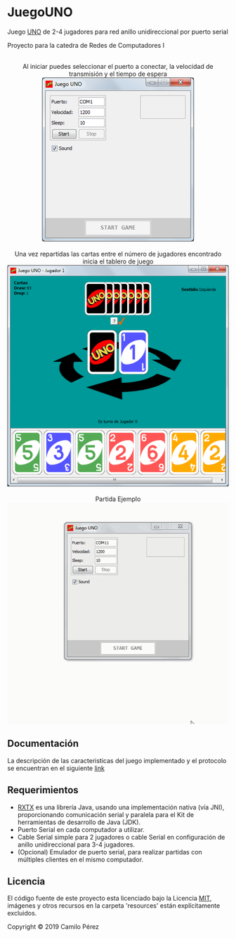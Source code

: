 JuegoUNO
========
Juego [UNO](https://es.wikipedia.org/wiki/Uno_(juego)) de 2-4 jugadores para red anillo unidireccional por puerto serial

Proyecto para la catedra de Redes de Computadores I

<p align="center">
  <br>Al iniciar puedes seleccionar el puerto a conectar, la velocidad de transmisión y el tiempo de espera
  <br><img src=docs/Inicio.png />
  <br><br>Una vez repartidas las cartas entre el número de jugadores encontrado inicia el tablero de juego
  <br><img src=docs/Tablero.png />
  <br><br>Partida Ejemplo
  <br><img src=docs/Game.gif />
</p>

## Documentación
La descripción de las caracteristicas del juego implementado y el protocolo se encuentran en el siguiente [link](docs/Caracteristicas%20y%20Protocolo.pdf) 

## Requerimientos

- [RXTX](http://rxtx.qbang.org/wiki/index.php/Main_Page) es una librería Java, usando una implementación nativa (vía JNI), proporcionando comunicación serial y paralela para el Kit de herramientas de desarrollo de Java (JDK).
- Puerto Serial en cada computador a utilizar.
- Cable Serial simple para 2 jugadores o cable Serial en configuración de anillo unidireccional para 3-4 jugadores.
- (Opcional) Emulador de puerto serial, para realizar partidas con múltiples clientes en el mismo computador. 

## Licencia

El código fuente de este proyecto esta licenciado bajo la Licencia [MIT](LICENSE), imágenes y otros recursos en la carpeta 'resources' están explícitamente excluidos.

Copyright © 2019 Camilo Pérez
